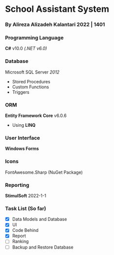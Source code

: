 # School Assistant System
### By Alireza Alizadeh Kalantari 2022 | 1401

### Programming Language
  **C#** v10.0 _(.NET v6.0)_

### Database
Microsoft SQL Server _2012_
  - Stored Procedures
  - Custom Functions
  - Triggers
  
### ORM
**Entity Framework Core** v6.0.6
- Using **LINQ**

### User Interface
**Windows Forms**

### Icons
FontAwesome.Sharp (NuGet Package)

### Reporting
**StimulSoft** 2022-1-1

### Task List (So far)
- [x] Data Models and Database
- [x] UI
- [x] Code Behind
- [x] Report
- [ ] Ranking
- [ ] Backup and Restore Database
